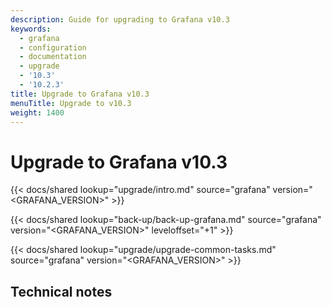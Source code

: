 ```yaml
---
description: Guide for upgrading to Grafana v10.3
keywords:
  - grafana
  - configuration
  - documentation
  - upgrade
  - '10.3'
  - '10.2.3'
title: Upgrade to Grafana v10.3
menuTitle: Upgrade to v10.3
weight: 1400
---
```


# Upgrade to Grafana v10.3

{{< docs/shared lookup="upgrade/intro.md" source="grafana" version="<GRAFANA_VERSION>" >}}

{{< docs/shared lookup="back-up/back-up-grafana.md" source="grafana" version="<GRAFANA_VERSION>" leveloffset="+1" >}}

{{< docs/shared lookup="upgrade/upgrade-common-tasks.md" source="grafana" version="<GRAFANA_VERSION>" >}}

## Technical notes
